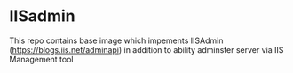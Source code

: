 # IISadmin
This repo contains base image which impements IISAdmin (https://blogs.iis.net/adminapi) in addition to ability adminster server via IIS Management tool

